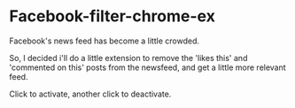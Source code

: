 # Facebook-filter-chrome-ex

Facebook's news feed has become a little crowded.

So, I decided i'll do a little extension to remove the 'likes this' and 'commented on this'
posts from the newsfeed, and get a little more relevant feed.

Click to activate, another click to deactivate.
